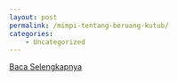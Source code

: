 ```yaml
---
layout: post
permalink: /mimpi-tentang-beruang-kutub/
categories:
    - Uncategorized
---
```


[Baca Selengkapnya](/07)